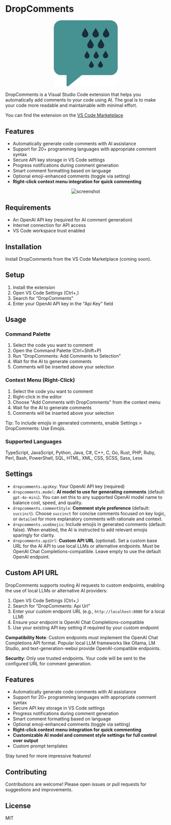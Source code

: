 # DropComments

<p align="center">
  <img src="https://github.com/kasuken/DropComments/blob/main/img/DropCommentsLogo.png?raw=true)" alt="DropComments Logo" width="200" />
</p>

DropComments is a Visual Studio Code extension that helps you automatically add comments to your code using AI. 
The goal is to make your code more readable and maintainable with minimal effort.

You can find the extension on the [VS Code Marketplace](https://marketplace.visualstudio.com/items?itemName=emanuelebartolesi.dropcomments)

## Features
- Automatically generate code comments with AI assistance
- Support for 20+ programming languages with appropriate comment syntax
- Secure API key storage in VS Code settings
- Progress notifications during comment generation
- Smart comment formatting based on language
- Optional emoji-enhanced comments (toggle via setting)
- **Right-click context menu integration for quick commenting**

<p align="center">
  <img width="704" height="305" alt="screenshot" src="https://github.com/user-attachments/assets/132b16e6-5b61-438c-87f9-dc5665c8f71d" />
</p>

## Requirements
- An OpenAI API key (required for AI comment generation)
- Internet connection for API access
- VS Code workspace trust enabled

## Installation
Install DropComments from the VS Code Marketplace (coming soon).

## Setup
1. Install the extension
2. Open VS Code Settings (Ctrl+,)
3. Search for "DropComments"
4. Enter your OpenAI API key in the "Api Key" field


## Usage
### Command Palette
1. Select the code you want to comment
2. Open the Command Palette (Ctrl+Shift+P)
3. Run "DropComments: Add Comments to Selection"
4. Wait for the AI to generate comments
5. Comments will be inserted above your selection

### Context Menu (Right-Click)
1. Select the code you want to comment
2. Right-click in the editor
3. Choose "Add Comments with DropComments" from the context menu
4. Wait for the AI to generate comments
5. Comments will be inserted above your selection

Tip: To include emojis in generated comments, enable Settings > DropComments: Use Emojis.

### Supported Languages
TypeScript, JavaScript, Python, Java, C#, C++, C, Go, Rust, PHP, Ruby, Perl, Bash, PowerShell, SQL, HTML, XML, CSS, SCSS, Sass, Less

## Settings
- `dropcomments.apiKey`: Your OpenAI API key (required)
- `dropcomments.model`: **AI model to use for generating comments** (default: `gpt-4o-mini`). You can set this to any supported OpenAI model name to balance cost, speed, and quality.
- `dropcomments.commentStyle`: **Comment style preference** (default: `succinct`). Choose `succinct` for concise comments focused on key logic, or `detailed` for more explanatory comments with rationale and context.
- `dropcomments.useEmojis`: Include emojis in generated comments (default: false). When enabled, the AI is instructed to add relevant emojis sparingly for clarity.
- `dropcomments.apiUrl`: **Custom API URL** (optional). Set a custom base URL for the AI API to use local LLMs or alternative endpoints. Must be OpenAI Chat Completions-compatible. Leave empty to use the default OpenAI endpoint.

## Custom API URL
DropComments supports routing AI requests to custom endpoints, enabling the use of local LLMs or alternative AI providers:

1. Open VS Code Settings (Ctrl+,)
2. Search for "DropComments: Api Url"
3. Enter your custom endpoint URL (e.g., `http://localhost:8080` for a local LLM)
4. Ensure your endpoint is OpenAI Chat Completions-compatible
5. Use your existing API key setting if required by your custom endpoint

**Compatibility Note**: Custom endpoints must implement the OpenAI Chat Completions API format. Popular local LLM frameworks like Ollama, LM Studio, and text-generation-webui provide OpenAI-compatible endpoints.

**Security**: Only use trusted endpoints. Your code will be sent to the configured URL for comment generation.

## Features
- Automatically generate code comments with AI assistance
- Support for 20+ programming languages with appropriate comment syntax
- Secure API key storage in VS Code settings
- Progress notifications during comment generation
- Smart comment formatting based on language
- Optional emoji-enhanced comments (toggle via setting)
- **Right-click context menu integration for quick commenting**
- **Customizable AI model and comment style settings for full control over output**
- Custom prompt templates

Stay tuned for more impressive features!

## Contributing
Contributions are welcome! Please open issues or pull requests for suggestions and improvements.

## License
MIT
